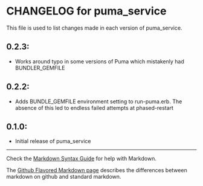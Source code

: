 # CHANGELOG for puma_service

This file is used to list changes made in each version of puma_service.

## 0.2.3:
* Works around typo in some versions of Puma which mistakenly had BUNDLER_GEMFILE

## 0.2.2:

* Adds BUNDLE_GEMFILE environment setting to run-puma.erb. The absence of this led to endless failed attempts
  at phased-restart 

## 0.1.0:

* Initial release of puma_service

- - -
Check the [Markdown Syntax Guide](http://daringfireball.net/projects/markdown/syntax) for help with Markdown.

The [Github Flavored Markdown page](http://github.github.com/github-flavored-markdown/) describes the differences between markdown on github and standard markdown.
